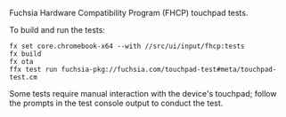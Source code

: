 Fuchsia Hardware Compatibility Program (FHCP) touchpad tests.

To build and run the tests:

```
fx set core.chromebook-x64 --with //src/ui/input/fhcp:tests
fx build
fx ota
ffx test run fuchsia-pkg://fuchsia.com/touchpad-test#meta/touchpad-test.cm
```

Some tests require manual interaction with the device's touchpad; follow the prompts in the test console output to conduct the test.

